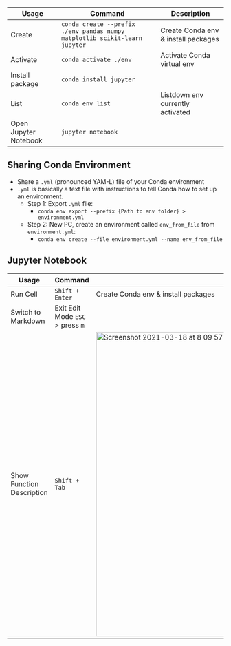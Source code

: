 
| Usage              |  Command                           | Description     |
| -------------------| ---------------------------------- | ----------------|
| Create             |`conda create --prefix ./env pandas numpy matplotlib scikit-learn jupyter`| Create Conda env  & install packages |
| Activate           | `conda activate ./env`             |  Activate Conda virtual env |
| Install package    | `conda install jupyter`            | |
| List               | `conda env list`                   |  Listdown env currently activated  |
| Open Jupyter Notebook | `jupyter notebook`||


## Sharing Conda Environment
- Share a `.yml` (pronounced YAM-L) file of your Conda environment
- `.yml` is basically a text file with instructions to tell Conda how to set up an environment.
  - Step 1: Export `.yml` file: 
    - `conda env export --prefix {Path to env folder} > environment.yml`
  - Step 2: New PC, create  an environment called `env_from_file` from `environment.yml`:
    -   `conda env create --file environment.yml --name env_from_file`

## Jupyter Notebook
| Usage              |  Command                           | Description     |
| -------------------| ---------------------------------- | ----------------|
| Run Cell           |`Shift + Enter`| Create Conda env  & install packages |
| Switch to Markdown | Exit Edit Mode `ESC` > press `m` | |
| Show Function Description | `Shift + Tab`|<img width="707" alt="Screenshot 2021-03-18 at 8 09 57 AM" src="https://user-images.githubusercontent.com/64508435/111554485-694ca280-87c1-11eb-9fb2-3fc946bc332b.png">|
